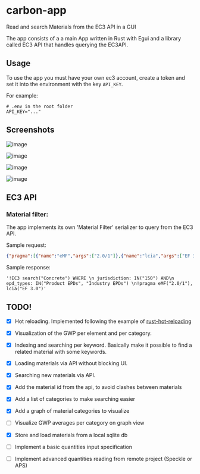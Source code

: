 # carbon-app

Read and search Materials from the EC3 API in a GUI 

The app consists of a a main App written in Rust with Egui and a library called EC3 API that handles querying the EC3API.

## Usage 
To use the app you must have your own ec3 account, create a token and set it into the environment with the key  `API_KEY`.

For example:


```
# .env in the root folder
API_KEY="..."
```

## Screenshots

![image](https://github.com/andrsbtrg/carbon-app/assets/63083862/7c3e8791-b10c-4f1b-8f1e-d8752b3cf2ec)
  
![image](https://github.com/andrsbtrg/carbon-app/assets/63083862/bcbb8500-2886-41ce-87e9-4874a609cebd)

![image](https://github.com/andrsbtrg/carbon-app/assets/63083862/07a26486-619a-4b8b-9393-0d45f11193b6)

![image](https://github.com/andrsbtrg/carbon-app/assets/63083862/5a3b2900-8405-4da9-bdc2-5562fee4fbe8)


## EC3 API

### Material filter:
The app implements its own 'Material Filter' serializer to query from the EC3 API.


Sample request:

```json
{"pragma":[{"name":"eMF","args":["2.0/1"]},{"name":"lcia","args":["EF 3.0"]}],"category":"Concrete","filter":[{"field":"jurisdiction","op":"in","arg":["150"]},{"field":"epd_types","op":"in","arg":["Product EPDs","Industry EPDs"]}]}
```


Sample response:

```
'!EC3 search("Concrete") WHERE \n jurisdiction: IN("150") AND\n epd_types: IN("Product EPDs", "Industry EPDs") \n!pragma eMF("2.0/1"), lcia("EF 3.0")'
```

## TODO!
- [x] Hot reloading. Implemented following the example of [rust-hot-reloading](https://github.com/irh/rust-hot-reloading/tree/main)
- [x] Visualization of the GWP per element and per category.
- [x] Indexing and searching per keyword. Basically make it possible to find a related material with some keywords.
- [x] Loading materials via API without blocking UI.
- [x] Searching new materials via API.
- [x] Add the material id from the api, to avoid clashes between materials
- [x] Add a list of categories to make searching easier
- [x] Add a graph of material categories to visualize 
- [ ] Visualize GWP averages per category on graph view
- [x] Store and load materials from a local sqlite db 
- [ ] Implement a basic quantities input specification
- [ ] Implement advanced quantities reading from remote project (Speckle or APS)


